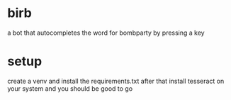 # birb
a bot that autocompletes the word for bombparty by pressing a key

# setup
create a venv and install the requirements.txt
after that install tesseract on your system and you should be good to go